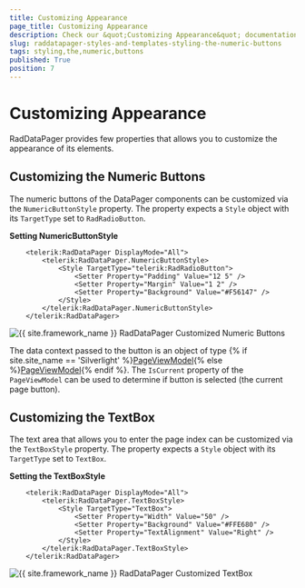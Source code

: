 ```yaml
---
title: Customizing Appearance
page_title: Customizing Appearance
description: Check our &quot;Customizing Appearance&quot; documentation article for the RadDataPager {{ site.framework_name }} control.
slug: raddatapager-styles-and-templates-styling-the-numeric-buttons
tags: styling,the,numeric,buttons
published: True
position: 7
---
```


# Customizing Appearance

RadDataPager provides few properties that allows you to customize the appearance of its elements.

## Customizing the Numeric Buttons

The numeric buttons of the DataPager components can be customized via the `NumericButtonStyle` property. The property expects a `Style` object with its `TargetType` set to `RadRadioButton`.

__Setting NumericButtonStyle__
```XAML
	<telerik:RadDataPager DisplayMode="All">          
		<telerik:RadDataPager.NumericButtonStyle>
			<Style TargetType="telerik:RadRadioButton">
				<Setter Property="Padding" Value="12 5" />
				<Setter Property="Margin" Value="1 2" />
				<Setter Property="Background" Value="#F56147" />                    
			</Style>
		</telerik:RadDataPager.NumericButtonStyle>
	</telerik:RadDataPager>
```

![{{ site.framework_name }} RadDataPager Customized Numeric Buttons](images/raddatapager-styles-and-templates-styling-the-numeric-buttons-0.png)

The data context passed to the button is an object of type {% if site.site_name == 'Silverlight' %}[PageViewModel](https://docs.telerik.com/devtools/silverlight/api/telerik.windows.controls.data.datapager.pageviewmodel){% else %}[PageViewModel](https://docs.telerik.com/devtools/wpf/api/telerik.windows.controls.data.datapager.pageviewmodel){% endif %}. The `IsCurrent` property of the `PageViewModel` can be used to determine if button is selected (the current page button).

## Customizing the TextBox

The text area that allows you to enter the page index can be customized via the `TextBoxStyle` property. The property expects a `Style` object with its `TargetType` set to `TextBox`.

__Setting the TextBoxStyle__
```XAML
	<telerik:RadDataPager DisplayMode="All">          
		<telerik:RadDataPager.TextBoxStyle>
			<Style TargetType="TextBox">
				<Setter Property="Width" Value="50" />                    
				<Setter Property="Background" Value="#FFE680" />
				<Setter Property="TextAlignment" Value="Right" />
			</Style>
		</telerik:RadDataPager.TextBoxStyle>
	</telerik:RadDataPager>
```

![{{ site.framework_name }} RadDataPager Customized TextBox](images/raddatapager-styles-and-templates-styling-the-numeric-buttons-1.png)